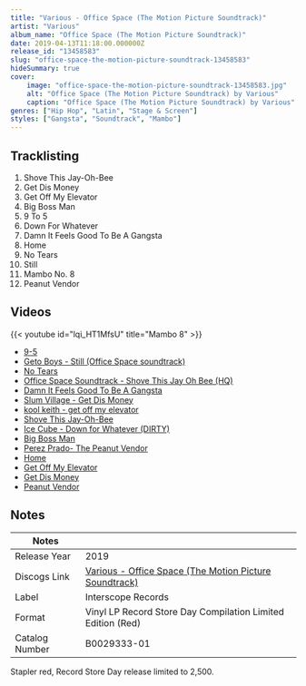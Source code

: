 ```yaml
---
title: "Various - Office Space (The Motion Picture Soundtrack)"
artist: "Various"
album_name: "Office Space (The Motion Picture Soundtrack)"
date: 2019-04-13T11:18:00.000000Z
release_id: "13458583"
slug: "office-space-the-motion-picture-soundtrack-13458583"
hideSummary: true
cover:
    image: "office-space-the-motion-picture-soundtrack-13458583.jpg"
    alt: "Office Space (The Motion Picture Soundtrack) by Various"
    caption: "Office Space (The Motion Picture Soundtrack) by Various"
genres: ["Hip Hop", "Latin", "Stage & Screen"]
styles: ["Gangsta", "Soundtrack", "Mambo"]
---
```


## Tracklisting
1. Shove This Jay-Oh-Bee
2. Get Dis Money
3. Get Off My Elevator
4. Big Boss Man
5. 9 To 5
6. Down For Whatever
7. Damn It Feels Good To Be A Gangsta
8. Home
9. No Tears
10. Still
11. Mambo No. 8
12. Peanut Vendor




## Videos
{{< youtube id="lqi_HT1MfsU" title="Mambo 8" >}}
- [9-5](https://www.youtube.com/watch?v=rOifm4AbsuY)
- [Geto Boys - Still (Office Space soundtrack)](https://www.youtube.com/watch?v=lCOeIksA3Yo)
- [No Tears](https://www.youtube.com/watch?v=9KWpIxdfNzY)
- [Office Space Soundtrack - Shove This Jay Oh Bee (HQ)](https://www.youtube.com/watch?v=HyxoLqbFDkI)
- [Damn It Feels Good To Be A Gangsta](https://www.youtube.com/watch?v=0PqRXVCGKIA)
- [Slum Village - Get Dis Money](https://www.youtube.com/watch?v=F-oLqMwzvBY)
- [kool keith - get off my elevator](https://www.youtube.com/watch?v=WIlc0S97KQ4)
- [Shove This Jay-Oh-Bee](https://www.youtube.com/watch?v=axJVs-OseS8)
- [Ice Cube - Down for Whatever (DIRTY)](https://www.youtube.com/watch?v=-T44yl-LMSU)
- [Big Boss Man](https://www.youtube.com/watch?v=CY4lNkIO76U)
- [Perez Prado- The Peanut Vendor](https://www.youtube.com/watch?v=uc8S35k-SJs)
- [Home](https://www.youtube.com/watch?v=QKuJ-DJPUXs)
- [Get Off My Elevator](https://www.youtube.com/watch?v=r-WMAkO7r3Q)
- [Get Dis Money](https://www.youtube.com/watch?v=TumoVqPuPVw)
- [Peanut Vendor](https://www.youtube.com/watch?v=ijAEOl5lk6U)

## Notes
| Notes          |             |
| ---------------| ----------- |
| Release Year   | 2019 |
| Discogs Link   | [Various - Office Space (The Motion Picture Soundtrack)](https://www.discogs.com/release/13458583-Various-Office-Space-The-Motion-Picture-Soundtrack) |
| Label          | Interscope Records |
| Format         | Vinyl LP Record Store Day Compilation Limited Edition (Red) |
| Catalog Number | B0029333-01 |

Stapler red, Record Store Day release limited to 2,500.

